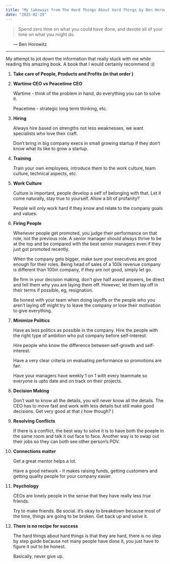 ```yaml
---
title: "My takeways from The Hard Things About Hard Things by Ben Horowitz "
date: "2025-02-19"
---
```


>Spend zero time on what you could have done, and devote all of your time on what you might do.  

&nbsp;&nbsp;&nbsp;&nbsp;&nbsp;&nbsp;&mdash; Ben Horowitz

---

My attempt to jot down the information that really stuck with me while reading this amazing book. A book that I would certainly recommend :)) 


1. **Take care of People, Products and Profits (in that order )**

2. **Wartime CEO vs Peacetime CEO**

   Wartime - think of the problem in hand, do everything you can to solve it.

   Peacetime - strategic long term thinking, etc.

3. **Hiring**

   Always hire based on strengths not less weaknesses, we want specialists who love their craft.

   Don’t bring in big company execs in small growing startup if they don’t know what its like to grow a startup.

4. **Training**

   Train your own employees, introduce them to the work culture, team culture, technical aspects, etc.

5. **Work Culture**

   Culture is important, people develop a self of belonging with that. Let it come naturally, stay true to yourself. Allow a bit of profanity?

   People will only work hard if they know and relate to the company goals and values.

6. **Firing People**

   Whenever people get promoted, you judge their performance on that role, not the previous role. A senior manager should always thrive to be at the top and be compared with the best senior managers even if they just got promoted recently.

   When the company gets bigger, make sure your executives are good enough for their roles. Being head of sales of a 100k revenue company is different than 100m company, if they are not good, simply let go.

   Be firm in your decision making, don’t give half assed answers, be direct and tell them why you are laying them off. However, let them lay off in their terms if possible, eg, resignation.

   Be honest with your team when doing layoffs or the people who you aren’t laying off might try to leave the company or lose their motivation to give everything.

7. **Minimize Politics**

   Have as less politics as possible in the company. Hire the people with the right type of ambition who put company before self-interest.

   Hire people who know the difference between self-growth and self-interest.

   Have a very clear criteria on evaluating performance so promotions are fair.

   Have your managers have weekly 1 on 1 with every teammate so everyone is upto date and on track on their projects.

8. **Decision Making**

   Don’t wait to know all the details, you will never know all the details. The CEO has to move fast and work with less details but still make good decisions. Get very good at that ( how though? )

9. **Resolving Conflicts**

   If there is a conflict, the best way to solve it is to have both the poeple in the same room and talk it out face to face. Another way is to swap out their jobs so they can both see other person’s POV.

10. **Connections matter**

    Get a great mentor helps a lot.

    Have a good network - it makes raising funds, getting customers and getting quality people for your company easier.

11. **Psychology**

    CEOs are lonely people in the sense that they have really less _true_ friends.

    Try to make friends. Be social. It’s okay to breakdown because most of the time, things are going to be broken. Get back up and solve it.

12. **There is no recipe for success**

    The hard things about hard things is that they are hard, there is no step by step guide because not many people have done it, you just have to figure it out to be honest.

    Basically, never give up.
